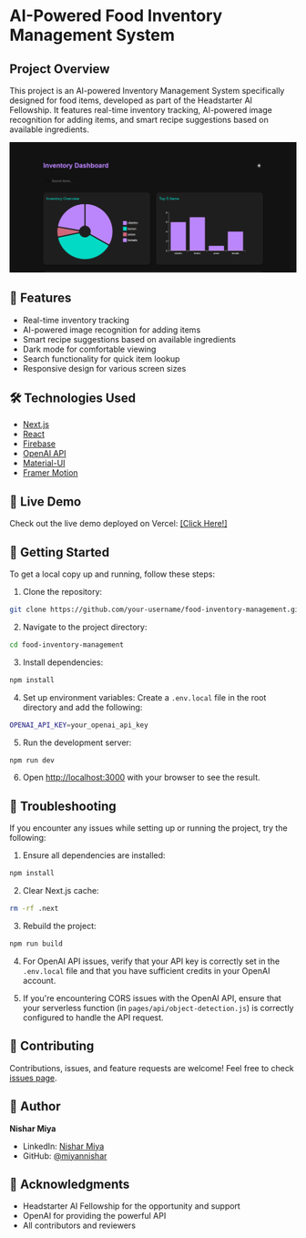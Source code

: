 # AI-Powered Food Inventory Management System

## Project Overview

This project is an AI-powered Inventory Management System specifically designed for food items, developed as part of the Headstarter AI Fellowship. It features real-time inventory tracking, AI-powered image recognition for adding items, and smart recipe suggestions based on available ingredients.

![Dashboard Screenshot](image.png)

## 🌟 Features

- Real-time inventory tracking
- AI-powered image recognition for adding items
- Smart recipe suggestions based on available ingredients
- Dark mode for comfortable viewing
- Search functionality for quick item lookup
- Responsive design for various screen sizes

## 🛠️ Technologies Used

- [Next.js](https://nextjs.org/)
- [React](https://reactjs.org/)
- [Firebase](https://firebase.google.com/)
- [OpenAI API](https://openai.com/api/)
- [Material-UI](https://material-ui.com/)
- [Framer Motion](https://www.framer.com/motion/)

## 🚀 Live Demo

Check out the live demo deployed on Vercel: [\[Click Here!\]](https://inventory-management-ochre.vercel.app/)

## 🏁 Getting Started

To get a local copy up and running, follow these steps:

1. Clone the repository:


```bash
git clone https://github.com/your-username/food-inventory-management.git
```

2. Navigate to the project directory:

```bash
cd food-inventory-management
```

3. Install dependencies:
```bash
npm install
```

4. Set up environment variables:
Create a `.env.local` file in the root directory and add the following:

```bash
OPENAI_API_KEY=your_openai_api_key
```

5. Run the development server:

```bash
npm run dev
```

6. Open [http://localhost:3000](http://localhost:3000) with your browser to see the result.

## 🐛 Troubleshooting

If you encounter any issues while setting up or running the project, try the following:

1. Ensure all dependencies are installed:
```bash
npm install
```

2. Clear Next.js cache:
```bash
rm -rf .next
```

3. Rebuild the project:
```bash
npm run build
```

4. For OpenAI API issues, verify that your API key is correctly set in the `.env.local` file and that you have sufficient credits in your OpenAI account.

6. If you're encountering CORS issues with the OpenAI API, ensure that your serverless function (in `pages/api/object-detection.js`) is correctly configured to handle the API request.

## 🤝 Contributing

Contributions, issues, and feature requests are welcome! Feel free to check [issues page](https://github.com/miyannishar/inventory-management/issues).


## 👤 Author

**Nishar Miya**

- LinkedIn: [Nishar Miya](https://www.linkedin.com/in/nishar-miya/)
- GitHub: [@miyannishar](https://github.com/miyannishar)

## 🙏 Acknowledgments

- Headstarter AI Fellowship for the opportunity and support
- OpenAI for providing the powerful API
- All contributors and reviewers
